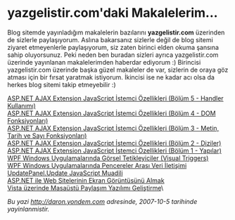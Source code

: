 # yazgelistir.com'daki Makalelerim...
Blog sitemde yayınladığım makalelerin bazılarını **yazgelistir.com**
üzerinden de sizlerle paylaşıyorum. Aslına bakarsanız sizlerle değil de
blog sitemi ziyaret etmeyenlerle paylaşıyorum, siz zaten birinci elden
okuma şansına sahip oluyorsunuz. Peki neden ben buradan sizleri ayrıca
yazgelistir.com üzerinde yayınlanan makalelerimden haberdar ediyorum :)
Birincisi yazgelistir.com üzerinde başka güzel makaleler de var,
sizlerin de oraya göz atması için bir fırsat yaratmak istiyorum.
İkincisi ise ne kadar acı olsa da herkes blog sitemi takip etmeyebilir
:)

[ASP.NET AJAX Extension JavaScript İstemci Özellikleri (Bölüm 5 -
Handler
Kullanımı)](http://www.yazgelistir.com/Makaleler/1000001471.ygpx)\
 [ASP.NET AJAX Extension JavaScript İstemci Özellikleri (Bölüm 4 - DOM
Fonksiyonları)](http://www.yazgelistir.com/Makaleler/1000001465.ygpx)\
 [ASP.NET AJAX Extension JavaScript İstemci Özellikleri (Bölüm 3 -
Metin, Tarih ve Sayı
Fonksiyonları)](http://www.yazgelistir.com/Makaleler/1000001466.ygpx)\
 [ASP.NET AJAX Extension JavaScript İstemci Özellikleri (Bölüm 2 -
Diziler)](http://www.yazgelistir.com/Makaleler/1000001463.ygpx)\
 [ASP.NET AJAX Extension JavaScript İstemci Özellikleri (Bölüm 1 -
Yapılar)](http://www.yazgelistir.com/Makaleler/1000001462.ygpx)\
 [WPF Windows Uygulamalarında Görsel Tetikleyiciler (Visual
Triggers)](http://www.yazgelistir.com/Makaleler/1000001455.ygpx)\
 [WPF Windows Uygulamalarında Pencereler Arası Veri
İletişimi](http://www.yazgelistir.com/Makaleler/1000001451.ygpx)\
 [UpdatePanel.Update JavaScript
Muadili](http://www.yazgelistir.com/Makaleler/1000001450.ygpx)\
 [ASP.NET ile Web Sitelerinin Ekran Görüntüsünü
Almak](http://www.yazgelistir.com/Makaleler/1000001449.ygpx)\
 [Vista üzerinde Masaüstü Paylaşım Yazılımı
Geliştirme](http://www.yazgelistir.com/Makaleler/1000001434.ygpx)\



*Bu yazi http://daron.yondem.com adresinde, 2007-10-5 tarihinde yayinlanmistir.*
